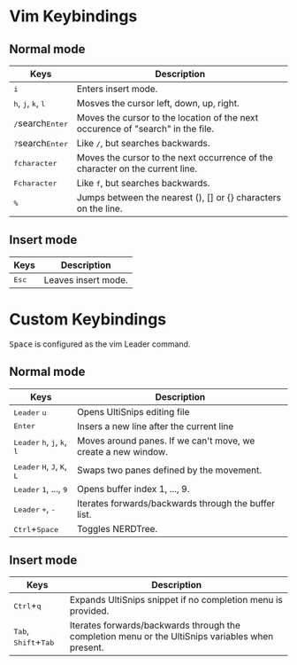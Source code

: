 # Vim Keybindings

## Normal mode

|  Keys | Description |
|-------|-------------|
| <kbd>i</kbd> | Enters insert mode. |
| <kbd>h</kbd>, <kbd>j</kbd>, <kbd>k</kbd>, <kbd>l</kbd> | Mosves the cursor left, down, up, right. |
| <kbd>/</kbd>search<kbd>Enter</kbd> | Moves the cursor to the location of the next occurence of "search" in the file. |
| <kbd>?</kbd>search<kbd>Enter</kbd> | Like <kbd>/</kbd>, but searches backwards. |
| <kbd>f</kdb>character | Moves the cursor to the next occurrence of the character on the current line. |
| <kbd>F</kdb>character | Like <kbd>f</kbd>, but searches backwards. |
| <kbd>%</kbd> | Jumps between the nearest (), [] or {} characters on the line. |

## Insert mode

|  Keys | Description |
|-------|-------------|
| <kbd>Esc</kbd> | Leaves insert mode. |

# Custom Keybindings

<kbd>Space</kbd> is configured as the vim Leader command.

## Normal mode

|  Keys | Description |
|-------|-------------|
| <kbd>Leader</kbd> <kbd>u</kbd> | Opens UltiSnips editing file |
| <kbd>Enter</kbd> | Insers a new line after the current line |
| <kbd>Leader</kbd> <kbd>h</kbd>, <kbd>j</kbd>, <kbd>k</kbd>, <kbd>l</kbd> | Moves around panes. If we can't move, we create a new window. |
| <kbd>Leader</kbd> <kbd>H</kbd>, <kbd>J</kbd>, <kbd>K</kbd>, <kbd>L</kbd> | Swaps two panes defined by the movement. |
| <kbd>Leader</kbd> <kbd>1</kbd>, ..., <kbd>9</kbd> | Opens buffer index 1, ..., 9. |
| <kbd>Leader</kbd> <kbd>+</kbd>, <kbd>-</kbd> | Iterates forwards/backwards through the buffer list. |
| <kbd>Ctrl</kbd>+<kbd>Space</kbd> | Toggles NERDTree. |

## Insert mode

|  Keys | Description |
|-------|-------------|
| <kbd>Ctrl</kbd>+<kbd>q</kbd> | Expands UltiSnips snippet if no completion menu is provided. |
| <kbd>Tab</kbd>, <kbd>Shift</kbd>+<kbd>Tab</kbd> | Iterates forwards/backwards through the completion menu or the UltiSnips variables when present. |
